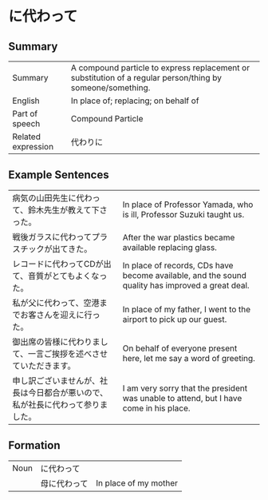 # に代わって

## Summary

<table><tr>   <td>Summary</td>   <td>A compound particle to express replacement or substitution of a regular person/thing by someone/something.</td></tr><tr>   <td>English</td>   <td>In place of; replacing; on behalf of</td></tr><tr>   <td>Part of speech</td>   <td>Compound Particle</td></tr><tr>   <td>Related expression</td>   <td>代わりに</td></tr></table>

## Example Sentences

<table><tr>   <td>病気の山田先生に代わって、鈴木先生が教えて下さった。</td>   <td>In place of Professor Yamada, who is ill, Professor Suzuki taught us.</td></tr><tr>   <td>戦後ガラスに代わってプラスチックが出てきた。</td>   <td>After the war plastics became available replacing glass.</td></tr><tr>   <td>レコードに代わってCDが出て、音質がとてもよくなった。</td>   <td>In place of records, CDs have become available, and the sound quality has improved a great deal.</td></tr><tr>   <td>私が父に代わって、空港までお客さんを迎えに行った。</td>   <td>In place of my father, I went to the airport to pick up our guest.</td></tr><tr>   <td>御出席の皆様に代わりまして、一言ご挨拶を述べさせていただきます。</td>   <td>On behalf of everyone present here, let me say a word of greeting.</td></tr><tr>   <td>申し訳ございませんが、社長は今日都合が悪いので、私が社長に代わって参りました。</td>   <td>I am very sorry that the president was unable to attend, but I have come in his place.</td></tr></table>

## Formation

<table class="table"><tbody><tr class="tr head"><td class="td"><span class="bold">Noun</span></td><td class="td"><span class="concept">に代わって</span></td><td class="td"></td></tr><tr class="tr"><td class="td"></td><td class="td"><span>母</span><span class="concept">に代わって</span></td><td class="td"><span>In place of my mother</span></td></tr></tbody></table>

